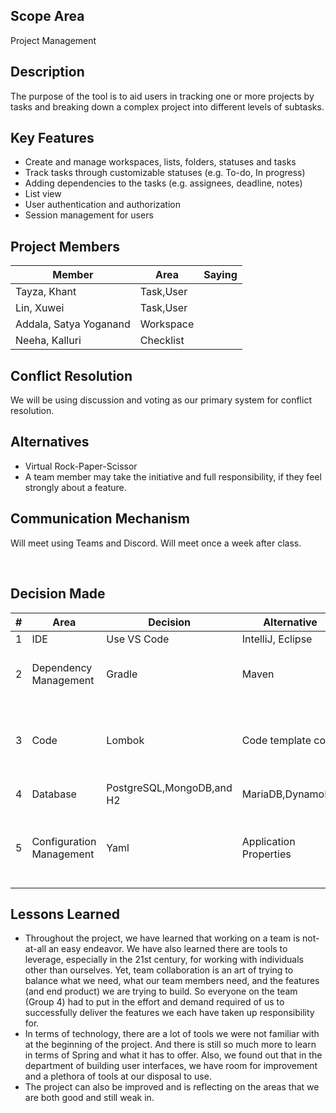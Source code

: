 ## Scope Area

Project Management

## Description

The purpose of the tool is to aid users in tracking one or more projects by tasks and breaking down a complex project into different levels of subtasks.

## Key Features

* Create and manage workspaces, lists, folders, statuses and tasks
* Track tasks through customizable statuses (e.g. To-do, In progress)
* Adding dependencies to the tasks (e.g. assignees, deadline, notes)
* List view
* User authentication and authorization
* Session management for users

## Project Members

| Member                 | Area      | Saying |
|------------------------|-----------|--------|
| Tayza, Khant           | Task,User |        |
| Lin, Xuwei             | Task,User |        |
| Addala, Satya Yoganand | Workspace |        |
| Neeha, Kalluri         | Checklist |        |


## Conflict Resolution
We will be using discussion and voting as our primary system for conflict resolution.
<br/>

## Alternatives
* Virtual Rock-Paper-Scissor
* A team member may take the initiative and full responsibility, if they feel strongly about a
feature.

## Communication Mechanism
Will meet using Teams and Discord.   Will meet once a week after class.

<br/>

## Decision Made
| #   | Area                     | Decision                  | Alternative            | Rationale                                                           |
|-----|--------------------------|---------------------------|------------------------|---------------------------------------------------------------------|
| 1   | IDE                      | Use VS Code               | IntelliJ, Eclipse      | Ease of use                                                         |
| 2   | Dependency Management    | Gradle                    | Maven                  | Smaller learning curve as compared to Maven.                        |
| 3   | Code                     | Lombok                    | Code template code     | We have done too many template code and so don't need to learn that |
| 4   | Database                 | PostgreSQL,MongoDB,and H2 | MariaDB,DynamoDB       |                                                                     |
| 5   | Configuration Management | Yaml                      | Application Properties | Easier access to documentation and supporting materials.            |


## Lessons Learned

* Throughout the project, we have learned that working on a team is not-at-all an easy endeavor. We have also learned there are tools to leverage, especially in the 21st century, for working with individuals other than ourselves. Yet, team collaboration is an art of trying to balance what we need, what our team members need, and the features (and end product) we are trying to build. So everyone on the team (Group 4) had to put in the effort and demand required of us to successfully deliver the features we each have taken up responsibility for.
* In terms of technology, there are a lot of tools we were not familiar with at the beginning of the project. And there is still so much more to learn in terms of Spring and what it has to offer. Also, we found out that in the department of building user interfaces, we have room for improvement and a plethora of tools at our disposal to use.
* The project can also be improved and is reflecting on the areas that we are both good and still weak in.


